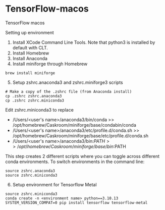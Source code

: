 # TensorFlow-macos
TensorFlow macos

Setting up environment
1. Install XCode Command Line Tools.  Note that python3 is installed by default with CLT.
2. Install Homebrew
3. Install Anaconda
4. Install miniforge through Homebrew
```commandline=bash
brew install miniforge
```
5. Setup zshrc.anaconda3 and zshrc.miniforge3 scripts
```commandline=bash
# Make a copy of the .zshrc file (from Anaconda install)
cp .zshrc zshrc.anaconda3
cp .zshrc zshrc.miniconda3
```
Edit zshrc.miniconda3 to replace
- /Users/<user's name>/anaconda3/bin/conda >> /opt/homebrew/Caskroom/miniforge/base/condabin/conda
- /Users/<user's name>/anaconda3/etc/profile.d/conda.sh >> /opt/homebrew/Caskroom/miniforge/base/etc/profile.d/conda.sh
- /Users/<user's name>/anaconda3/bin:$PATH >> /opt/homebrew/Caskroom/miniforge/base/bin:$PATH

This step creates 2 different scripts where you can toggle across different conda environments.
To switch environments in the command line:
```commandline=bash
source zshrc.anaconda3
source zshrc.miniconda3
```
6. Setup environment for Tensorflow Metal
```commandline=bash
source zshrc.miniconda3
conda create -n <environment name> python==3.10.13
SYSTEM_VERSION_COMPAT=0 pip install tensorflow tensorflow-metal
```
